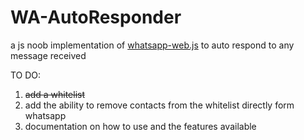 # WA-AutoResponder
a js noob implementation of [whatsapp-web.js](https://github.com/pedroslopez/whatsapp-web.js) to auto respond to any message received

TO DO:

 1. ~~add a whitelist~~
 2. add the ability to remove contacts from the whitelist directly form whatsapp
 3. documentation on how to use and the features available
